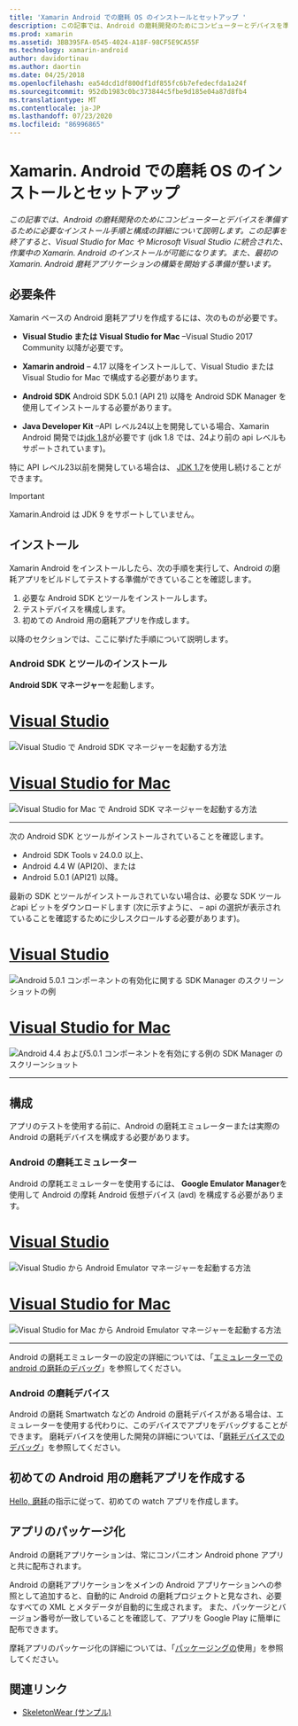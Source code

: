 ```yaml
---
title: 'Xamarin Android での磨耗 OS のインストールとセットアップ '
description: この記事では、Android の磨耗開発のためにコンピューターとデバイスを準備するために必要なインストール手順と構成の詳細について説明します。 この記事を終了すると、Visual Studio for Mac や Microsoft Visual Studio に統合された、作業中の Xamarin. Android のインストールが可能になります。また、最初の Xamarin. Android 磨耗アプリケーションの構築を開始する準備が整います。
ms.prod: xamarin
ms.assetid: 3BB395FA-0545-4024-A18F-98CF5E9CA55F
ms.technology: xamarin-android
author: davidortinau
ms.author: daortin
ms.date: 04/25/2018
ms.openlocfilehash: ea54dcd1df800df1df855fc6b7efedecfda1a24f
ms.sourcegitcommit: 952db1983c0bc373844c5fbe9d185e04a87d8fb4
ms.translationtype: MT
ms.contentlocale: ja-JP
ms.lasthandoff: 07/23/2020
ms.locfileid: "86996865"
---
```

# <a name="install-and-setup-wear-os-on-xamarinandroid"></a>Xamarin. Android での磨耗 OS のインストールとセットアップ

_この記事では、Android の磨耗開発のためにコンピューターとデバイスを準備するために必要なインストール手順と構成の詳細について説明します。この記事を終了すると、Visual Studio for Mac や Microsoft Visual Studio に統合された、作業中の Xamarin. Android のインストールが可能になります。また、最初の Xamarin. Android 磨耗アプリケーションの構築を開始する準備が整います。_

## <a name="requirements"></a>必要条件

Xamarin ベースの Android 磨耗アプリを作成するには、次のものが必要です。

- **Visual Studio または Visual Studio for Mac** &ndash;Visual Studio 2017 Community 以降が必要です。

- **Xamarin android** &ndash; 4.17 以降をインストールして、Visual Studio または Visual Studio for Mac で構成する必要があります。

- **Android SDK** Android SDK 5.0.1 (API 21) 以降を Android SDK Manager を使用してインストールする必要があります。

- **Java Developer Kit** &ndash;API レベル24以上を開発している場合、Xamarin Android 開発では[jdk 1.8](https://www.oracle.com/technetwork/java/javase/downloads/jdk8-downloads-2133151.html)が必要です (jdk 1.8 では、24より前の api レベルもサポートされています)。

特に API レベル23以前を開発している場合は、 [JDK 1.7](https://www.oracle.com/technetwork/java/javase/downloads/jdk7-downloads-1880260.html)を使用し続けることができます。

> [!IMPORTANT]
> Xamarin.Android は JDK 9 をサポートしていません。

## <a name="installation"></a>インストール

Xamarin Android をインストールしたら、次の手順を実行して、Android の磨耗アプリをビルドしてテストする準備ができていることを確認します。

1. 必要な Android SDK とツールをインストールします。
2. テストデバイスを構成します。
3. 初めての Android 用の磨耗アプリを作成します。

以降のセクションでは、ここに挙げた手順について説明します。

### <a name="install-android-sdk-and-tools"></a>Android SDK とツールのインストール

**Android SDK マネージャー**を起動します。

# <a name="visual-studio"></a>[Visual Studio](#tab/windows)

![Visual Studio で Android SDK マネージャーを起動する方法](installation-images/vs/sdk-menu.png)

# <a name="visual-studio-for-mac"></a>[Visual Studio for Mac](#tab/macos)

![Visual Studio for Mac で Android SDK マネージャーを起動する方法](installation-images/xs/sdk-menu.png)

-----

次の Android SDK とツールがインストールされていることを確認します。

- Android SDK Tools v 24.0.0 以上、
- Android 4.4 W (API20)、または
- Android 5.0.1 (API21) 以降。

最新の SDK とツールがインストールされていない場合は、必要な SDK ツール*と*api ビットをダウンロードします (次に示すように、 &ndash; api の選択が表示されていることを確認するために少しスクロールする必要があります)。

# <a name="visual-studio"></a>[Visual Studio](#tab/windows)

![Android 5.0.1 コンポーネントの有効化に関する SDK Manager のスクリーンショットの例](installation-images/vs/sdk-select.png)

# <a name="visual-studio-for-mac"></a>[Visual Studio for Mac](#tab/macos)

![Android 4.4 および5.0.1 コンポーネントを有効にする例の SDK Manager のスクリーンショット](installation-images/xs/sdk-select.png)

-----

## <a name="configuration"></a>構成

アプリのテストを使用する前に、Android の磨耗エミュレーターまたは実際の Android の磨耗デバイスを構成する必要があります。

### <a name="android-wear-emulator"></a>Android の磨耗エミュレーター

Android の摩耗エミュレーターを使用するには、 **Google Emulator Manager**を使用して Android の摩耗 Android 仮想デバイス (avd) を構成する必要があります。

# <a name="visual-studio"></a>[Visual Studio](#tab/windows)

![Visual Studio から Android Emulator マネージャーを起動する方法](installation-images/vs/emulator-menu.png)

# <a name="visual-studio-for-mac"></a>[Visual Studio for Mac](#tab/macos)

![Visual Studio for Mac から Android Emulator マネージャーを起動する方法](installation-images/xs/emulator-menu.png)

-----

Android の磨耗エミュレーターの設定の詳細については、「[エミュレーターでの android の磨耗のデバッグ](~/android/wear/deploy-test/debug-on-emulator.md)」を参照してください。

### <a name="android-wear-device"></a>Android の磨耗デバイス

Android の磨耗 Smartwatch などの Android の磨耗デバイスがある場合は、エミュレーターを使用する代わりに、このデバイスでアプリをデバッグすることができます。 磨耗デバイスを使用した開発の詳細については、「[磨耗デバイスでのデバッグ](~/android/wear/deploy-test/debug-on-device.md)」を参照してください。

## <a name="create-your-first-android-wear-app"></a>初めての Android 用の磨耗アプリを作成する

[Hello, 磨耗](~/android/wear/get-started/hello-wear.md)の指示に従って、初めての watch アプリを作成します。

## <a name="packaging-your-app"></a>アプリのパッケージ化

Android の磨耗アプリケーションは、常にコンパニオン Android phone アプリと共に配布されます。

Android の磨耗アプリケーションをメインの Android アプリケーションへの参照として追加すると、自動的に Android の磨耗プロジェクトと見なされ、必要なすべての XML とメタデータが自動的に生成されます。 また、パッケージとバージョン番号が一致していることを確認して、アプリを Google Play に簡単に配布できます。

摩耗アプリのパッケージ化の詳細については、「[パッケージングの](~/android/wear/deploy-test/packaging.md)使用」を参照してください。

## <a name="related-links"></a>関連リンク

- [SkeletonWear (サンプル)](https://docs.microsoft.com/samples/xamarin/monodroid-samples/wear-skeletonwear)
